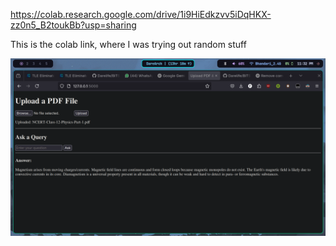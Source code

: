 https://colab.research.google.com/drive/1i9HiEdkzvv5iDqHKX-zz0n5_B2toukBb?usp=sharing

This is the colab link, where I was trying out random stuff

![alt text](image.png)